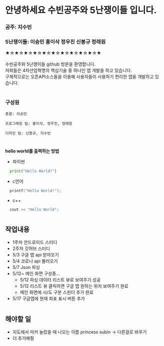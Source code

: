 # 안녕하세요 수빈공주와 5난쟁이들 입니다.
### 공주: 지수빈
### 5난쟁이들: 이승민 홍이삭 정우진 신봉규 정래원
  
★☆★☆★☆★☆★☆★☆★☆★☆★☆★☆★<br>
<br>
수빈공주와 5난쟁이들 github 방문을 환영합니다.
<br>
저희들은 4차산업혁명의 핵심기술 중 하나인 앱 개발을 하고 있습니다.
<br>
구체적으로는 오픈API소스들을 이용해 사용자들이 사용하기 편리한 앱을 개발하고 있습니다.
<br>
#
### 구성원
```
총괄: 이승민
```
```
프로그래밍 팀: 홍이삭, 정우진, 정래원
```
```
디자인 팀: 신봉규, 지수빈
```
#
**hello world를 출력하는 방법**
* 파이썬
```py
  print("Hello World!")
```
* c언어
```c
  printf("Hello World!");
```
* c++
```c++
  cout << "Hello World";
```

#
## 작업내용
* 1주차 안드로이드 스터디
* 2주차 깃허브 스터디
* 5/3 구글 맵 api 받아오기
* 5/4 코로나 api 불러오기
* 5/7 Json 파싱
* 5/12~ 메인 화면 구성중...
  + 5/12 파싱 데이터 리스트 뷰로 보여주기 성공
  + 5/12 리스트 뷰 클릭하면 구글 맵 원하는 위치 보여주기 완료
  + 메인 화면에 시/도 구분 스핀더 추가 완료
* 5/17 구글맵에 현재 좌표 표시 버튼 추가

#
## 해야할 일
* 지도에서 마커 눌렀을 때 나오는 이름 princess subin -> 다른걸로 바꾸기
* 더 추가해줭
